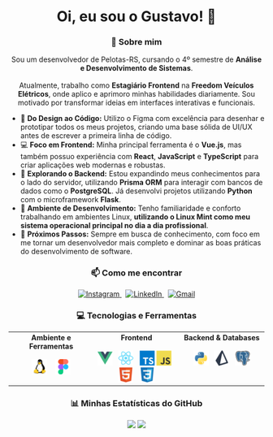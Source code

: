 <div align="center">
  <h1>Oi, eu sou o Gustavo! 👋</h1>
</div>

<h3 align="center"><strong>🚀 Sobre mim</strong></h3>

<p align="center">
  Sou um desenvolvedor de Pelotas-RS, cursando o 4º semestre de <b>Análise e Desenvolvimento de Sistemas</b>. 
  <br><br>
  Atualmente, trabalho como <b>Estagiário Frontend</b> na <b>Freedom Veículos Elétricos</b>, onde aplico e aprimoro minhas habilidades diariamente. Sou motivado por transformar ideias em interfaces interativas e funcionais.
</p>

- 🎨 **Do Design ao Código:** Utilizo o Figma com excelência para desenhar e prototipar todos os meus projetos, criando uma base sólida de UI/UX antes de escrever a primeira linha de código.
- 💻 **Foco em Frontend:** Minha principal ferramenta é o **Vue.js**, mas também possuo experiência com **React**, **JavaScript** e **TypeScript** para criar aplicações web modernas e robustas.
- 🧠 **Explorando o Backend:** Estou expandindo meus conhecimentos para o lado do servidor, utilizando **Prisma ORM** para interagir com bancos de dados como o **PostgreSQL**. Já desenvolvi projetos utilizando **Python** com o microframework **Flask**.
- 🐧 **Ambiente de Desenvolvimento:** Tenho familiaridade e conforto trabalhando em ambientes Linux, **utilizando o Linux Mint como meu sistema operacional principal no dia a dia profissional**.
- 🚀 **Próximos Passos:** Sempre em busca de conhecimento, com foco em me tornar um desenvolvedor mais completo e dominar as boas práticas do desenvolvimento de software.

<h3 align="center"><strong>📫 Como me encontrar</strong></h3>

<p align="center">
  <a href="https://instagram.com/gustavokirst_" target="_blank">
    <img src="https://img.shields.io/badge/Instagram-E4405F?style=for-the-badge&logo=instagram&logoColor=white" alt="Instagram"/>
  </a>
  &nbsp;
  <a href="www.linkedin.com/in/gustavo-kirst" target="_blank">
    <img src="https://img.shields.io/badge/LinkedIn-0A66C2?style=for-the-badge&logo=linkedin&logoColor=white" alt="LinkedIn"/>
  </a>
  &nbsp;
  <a href="mailto:kirst.gustavo@gmail.com" target="_blank">
    <img src="https://img.shields.io/badge/Gmail-D14836?style=for-the-badge&logo=gmail&logoColor=white" alt="Gmail"/>
  </a>
</p>

<h3 align="center"><strong>💻 Tecnologias e Ferramentas</strong></h3>

<div align="center">
  <table border="0" cellpadding="10" cellspacing="0">
    <tr valign="top">
      <td width="33%">
        <div align="center">
          <strong>Ambiente e Ferramentas</strong><br><br>
          <img src="https://raw.githubusercontent.com/devicons/devicon/refs/heads/master/icons/linux/linux-original.svg" height="30" alt="Linux logo"/>
          &nbsp;&nbsp;
          <img src="https://raw.githubusercontent.com/devicons/devicon/refs/heads/master/icons/figma/figma-original.svg" height="30" alt="Figma logo"/>
        </div>
      </td>
      <td width="33%">
        <div align="center">
          <strong>Frontend</strong><br><br>
          <img src="https://raw.githubusercontent.com/devicons/devicon/master/icons/vuejs/vuejs-original.svg" height="30" alt="Vue logo"/>
          &nbsp;
          <img src="https://raw.githubusercontent.com/devicons/devicon/master/icons/react/react-original.svg" height="30" alt="React logo"/>
          &nbsp;
          <img src="https://raw.githubusercontent.com/devicons/devicon/master/icons/typescript/typescript-original.svg" height="30" alt="TypeScript logo"/>
          <img src="https://raw.githubusercontent.com/devicons/devicon/master/icons/javascript/javascript-original.svg" height="30" alt="JavaScript logo"/>
          &nbsp;
          <img src="https://raw.githubusercontent.com/devicons/devicon/master/icons/html5/html5-original.svg" height="30" alt="HTML5 logo"/>
          &nbsp;
          <img src="https://raw.githubusercontent.com/devicons/devicon/master/icons/css3/css3-original.svg" height="30" alt="CSS3 logo"/>
        </div>
      </td>
      <td width="33%">
        <div align="center">
          <strong>Backend & Databases</strong><br><br>
          <img src="https://raw.githubusercontent.com/devicons/devicon/master/icons/python/python-original.svg" height="30" alt="Python logo"/>
          &nbsp;
          <img src="https://raw.githubusercontent.com/devicons/devicon/refs/heads/master/icons/prisma/prisma-original.svg" height="30" alt="Prisma logo"/>
          &nbsp;
          <img src="https://raw.githubusercontent.com/devicons/devicon/refs/heads/master/icons/postgresql/postgresql-original.svg" height="30" alt="Postgres logo"/>
        </div>
      </td>
    </tr>
  </table>
</div>

<h3 align="center"><strong>📊 Minhas Estatísticas do GitHub</strong></h3>

<div align="center">
  <img height="180em" src="https://github-readme-stats.vercel.app/api?username=gustavo-kirst&show_icons=true&theme=dracula&include_all_commits=true&count_private=true"/>
  <img height="170em" src="https://github-readme-streak-stats.herokuapp.com/?user=gustavo-kirst&theme=dracula"/>
</div>
